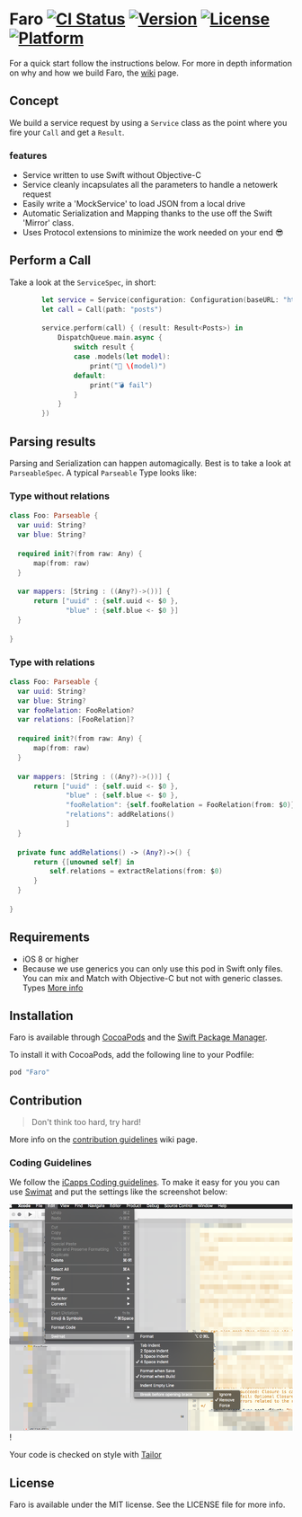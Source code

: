 Faro
[![CI Status](http://img.shields.io/travis/icapps/ios-faro.svg?style=flat)](https://travis-ci.org/icapps/ios-faro) [![Version](https://img.shields.io/cocoapods/v/Faro.svg?style=flat)](http://cocoapods.org/pods/Faro) [![License](https://img.shields.io/cocoapods/l/Faro.svg?style=flat)](http://cocoapods.org/pods/Faro) [![Platform](https://img.shields.io/cocoapods/p/Faro.svg?style=flat)](http://cocoapods.org/pods/Faro)
======

For a quick start follow the instructions below. For more in depth information on why and how we build Faro, the [wiki](https://github.com/icapps/ios-faro/wiki) page.

## Concept
We build a service request by using a `Service` class as the point where you fire your `Call` and get a `Result`.

### features

* Service written to use Swift without Objective-C
* Service cleanly incapsulates all the parameters to handle a netowerk request
* Easily write a 'MockService' to load JSON from a local drive
* Automatic Serialization and Mapping thanks to the use off the Swift 'Mirror' class.
* Uses Protocol extensions to minimize the work needed on your end 😎

## Perform a Call

Take a look at the `ServiceSpec`, in short:
```swift
        let service = Service(configuration: Configuration(baseURL: "http://jsonplaceholder.typicode.com")
        let call = Call(path: "posts")

        service.perform(call) { (result: Result<Posts>) in
            DispatchQueue.main.async {
                switch result {
                case .models(let model):
                    print("🎉 \(model)")
                default:
                    print("💣 fail")
                }
            }
        })
```
## Parsing results

Parsing and Serialization can happen automagically. Best is to take a look at `ParseableSpec`. A typical `Parseable` Type looks like:

### Type without relations

```swift
class Foo: Parseable {
  var uuid: String?
  var blue: String?

  required init?(from raw: Any) {
      map(from: raw)
  }

  var mappers: [String : ((Any?)->())] {
      return ["uuid" : {self.uuid <- $0 },
              "blue" : {self.blue <- $0 }]
  }

}
```

### Type with relations
```swift
class Foo: Parseable {
  var uuid: String?
  var blue: String?
  var fooRelation: FooRelation?
  var relations: [FooRelation]?

  required init?(from raw: Any) {
      map(from: raw)
  }

  var mappers: [String : ((Any?)->())] {
      return ["uuid" : {self.uuid <- $0 },
              "blue" : {self.blue <- $0 },
              "fooRelation": {self.fooRelation = FooRelation(from: $0)},
              "relations": addRelations()
              ]
  }

  private func addRelations() -> (Any?)->() {
      return {[unowned self] in
          self.relations = extractRelations(from: $0)
      }
  }

}
```

## Requirements

- iOS 8 or higher
- Because we use generics you can only use this pod in Swift only files. You can mix and Match with Objective-C but not with generic classes.  Types [More info](https://developer.apple.com/library/ios/documentation/Swift/Conceptual/BuildingCocoaApps/InteractingWithObjective-CAPIs.html#//apple_ref/doc/uid/TP40014216-CH4-ID53)

## Installation

Faro is available through [CocoaPods](http://cocoapods.org) and the [Swift Package Manager](https://swift.org/package-manager/).

To install it with CocoaPods, add the following line to your Podfile:

```ruby
pod "Faro"
```

## Contribution

> Don't think too hard, try hard!

More info on the [contribution guidelines](https://github.com/icapps/ios-faro/wiki/Contribution) wiki page.

### Coding Guidelines

We follow the [iCapps Coding guidelines](https://github.com/icapps/coding-guidelines/tree/master/iOS/Swift). To make it easy for you you can use [Swimat](https://github.com/Jintin/Swimat) and put the settings like the screenshot below:

![fit](DocumentationImages/SwimatSettings.png)!

Your code is checked on style with [Tailor](https://github.com/sleekbyte/tailor)

## License

Faro is available under the MIT license. See the LICENSE file for more info.
